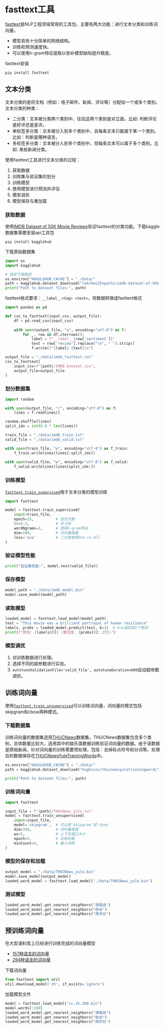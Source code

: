 # fasttext工具

[fasttext](https://fasttext.cc/)是NLP工程领域常用的工具包，主要有两大功能：进行文本分类和训练词向量。

* 模型具有十分简单的网络结构。
* 训练和预测速度快。
* 可以使用n-gram特征提取以弥补模型缺陷提升精度。

fasttext安装

```python
pip install fasttext
```

## 文本分类

文本分类的是将文档（例如：电子邮件、新闻、评论等）分配给一个或多个类别。文本分类的种类：

* 二分类：文本被分类两个类别中，往往这两个类别是对立面，比如: 判断评论是好评还是差评。
* 单标签多分类：文本被分入到多个类别中，且每条文本只能属于某一个类别。比如：判断是哪种语言。
* 多标签多分类：文本被分人到多个类别中，但每条文本可以属于多个类别。比如: 某些新闻分类。

使用fasttext工具进行文本分类的过程：

1. 获取数据
2. 训练集与验证集的划分
3. 训练模型
4. 使用模型进行预测并评估
5. 模型调优
6. 模型保存与重加载

### 获取数据

使用[IMDB Dataset of 50K Movie Reviews](https://www.kaggle.com/datasets/lakshmi25npathi/imdb-dataset-of-50k-movie-reviews)验证fasttext的分类功能。下载kaggle数据集需要安装api工具包

```shell
pip install kagglehub
```

下载原始数据集

```python
import os
import kagglehub

# 指定下载路径
os.environ["KAGGLEHUB_CACHE"] = "./data/"  
path = kagglehub.dataset_download("lakshmi25npathi/imdb-dataset-of-50k-movie-reviews")
print("Path to dataset files:", path)  
```

fasttext格式要求：`__label__<tag> <text>`，将数据转换成fasttext格式

```python
import pandas as pd

def csv_to_fasttext(input_csv, output_file):
    df = pd.read_csv(input_csv)
    
    with open(output_file, "w", encoding="utf-8") as f:
        for _, row in df.iterrows():
            label = f"__label__{row['sentiment']}"
            text = row['review'].replace("\n", " ").strip()
            f.write(f"{label} {text}\n")

output_file = "./data/imdb_fasttext.txt"
csv_to_fasttext(
    input_csv=f"{path}/IMDB Dataset.csv",  
    output_file=output_file 
)
```

### 划分数据集

```python
import random

with open(output_file, "r", encoding="utf-8") as f:
    lines = f.readlines()

random.shuffle(lines)
split_idx = int(0.8 * len(lines))

train_file = "./data/imdb_train.txt"
valid_file = "./data/imdb_valid.txt"

with open(train_file, "w", encoding="utf-8") as f_train:
    f_train.writelines(lines[:split_idx])
    
with open(valid_file, "w", encoding="utf-8") as f_valid:
    f_valid.writelines(lines[split_idx:])
```

### 训练模型

[`fasttext.train_supervised`](https://fasttext.cc/docs/en/supervised-tutorial.html)用于文本分类的模型训练

```python
import fasttext

model = fasttext.train_supervised(
    input=train_file,
    epoch=25,          # 迭代次数
    lr=0.5,            # 学习率
    wordNgrams=2,      # 使用2-gram特征
    dim=100,           # 词向量维度
    loss='ova'         # 二分类推荐One-vs-All
)
```

### 验证模型性能

```python
print("验证集性能:", model.test(valid_file))
```

### 保存模型

```python
model_path = "./data/imdb_model.bin"
model.save_model(model_path) 
```

### 读取模型

```python
loaded_model = fasttext.load_model(model_path)
text = "This movie was a brilliant portrayal of human resilience"
labels, probs = loaded_model.predict(text, k=2)  # k=2返回前2个预测
print(f"预测: {labels[0]} (置信度: {probs[0]:.2f})")
```

### 模型调优

1. 对训练数据进行处理。
2. 选择不同的超参数进行实验。
3. `autotuneValidationFile='valid_file', autotuneDuration=600`自动超参数调优。

## 训练词向量

使用[`fasttext.train_unsupervised`](https://fasttext.cc/docs/en/unsupervised-tutorial.html)可以训练词向量，词向量的模式包括skipgram和cbow两种模式。

### 下载数据集

训练词向量的数据集选用[THUCNews](https://www.kaggle.com/datasets/trumanjagan/thucnews)数据集。THUCNews数据集包含多个类别，总体数量比较大，选用其中的娱乐类数据训练验证词向量的数据。由于该数据是原始新闻，针对词向量的训练需要预处理，包括：去掉标点符号和分词等。处理后的数据保存在[THUCNewsYuleTrainingWords](https://www.kaggle.com/datasets/hughxusu/thucnewsyuletrainingwords)中。

```python
os.environ["KAGGLEHUB_CACHE"] = "./data/"
path = kagglehub.dataset_download("hughxusu/thucnewsyuletrainingwords")

print("Path to dataset files:", path)
```

### 训练词向量

```python
import fasttext

input_file = f"{path}/THUCNews_yule.txt"
model = fasttext.train_unsupervised(
    input=input_file,
    model='skipgram',  # 可以是'skipgram'或'cbow'
    dim=300,           # 词向量维度
    ws=5,              # 上下文窗口大小
    epoch=5,           # 训练轮数
    minCount=5,        # 最小词频
)
```

### 模型的保存和加载

```python
output_model = "./data/THUCNews_yule.bin"
model.save_model(output_model)
loaded_word_model = fasttext.load_model("./data/THUCNews_yule.bin")
```

### 测试模型

```python
loaded_word_model.get_nearest_neighbors("演唱会")
loaded_word_model.get_nearest_neighbors("粉丝")
loaded_word_model.get_nearest_neighbors("周杰伦")
```

## 预训练词向量

在大型语料库上已经进行训练完成的词向量模型

* [157种语言的词向量](https://fasttext.cc/docs/en/crawl-vectors.html)
* [294种语言的词向量](https://fasttext.cc/docs/en/pretrained-vectors.html)

下载词向量

```python
from fasttext import util
util.download_model('zh', if_exists='ignore')
```

加载模型文件

```python
model = fasttext.load_model("cc.zh.300.bin")
model.words[:100]
loaded_word_model.get_nearest_neighbors("演唱会")
loaded_word_model.get_nearest_neighbors("粉丝")
loaded_word_model.get_nearest_neighbors("周杰伦")
```



